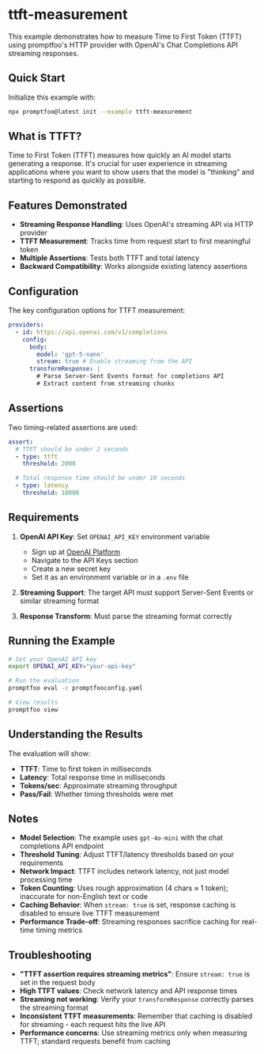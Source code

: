 # ttft-measurement

This example demonstrates how to measure Time to First Token (TTFT) using promptfoo's HTTP provider with OpenAI's Chat Completions API streaming responses.

## Quick Start

Initialize this example with:

```bash
npx promptfoo@latest init --example ttft-measurement
```

## What is TTFT?

Time to First Token (TTFT) measures how quickly an AI model starts generating a response. It's crucial for user experience in streaming applications where you want to show users that the model is "thinking" and starting to respond as quickly as possible.

## Features Demonstrated

- **Streaming Response Handling**: Uses OpenAI's streaming API via HTTP provider
- **TTFT Measurement**: Tracks time from request start to first meaningful token
- **Multiple Assertions**: Tests both TTFT and total latency
- **Backward Compatibility**: Works alongside existing latency assertions

## Configuration

The key configuration options for TTFT measurement:

```yaml
providers:
  - id: https://api.openai.com/v1/completions
    config:
      body:
        model: 'gpt-5-nano'
        stream: true # Enable streaming from the API
      transformResponse: |
        # Parse Server-Sent Events format for completions API
        # Extract content from streaming chunks
```

## Assertions

Two timing-related assertions are used:

```yaml
assert:
  # TTFT should be under 2 seconds
  - type: ttft
    threshold: 2000

  # Total response time should be under 10 seconds
  - type: latency
    threshold: 10000
```

## Requirements

1. **OpenAI API Key**: Set `OPENAI_API_KEY` environment variable
   - Sign up at [OpenAI Platform](https://platform.openai.com/)
   - Navigate to the API Keys section
   - Create a new secret key
   - Set it as an environment variable or in a `.env` file

2. **Streaming Support**: The target API must support Server-Sent Events or similar streaming format
3. **Response Transform**: Must parse the streaming format correctly

## Running the Example

```bash
# Set your OpenAI API key
export OPENAI_API_KEY="your-api-key"

# Run the evaluation
promptfoo eval -c promptfooconfig.yaml

# View results
promptfoo view
```

## Understanding the Results

The evaluation will show:

- **TTFT**: Time to first token in milliseconds
- **Latency**: Total response time in milliseconds
- **Tokens/sec**: Approximate streaming throughput
- **Pass/Fail**: Whether timing thresholds were met

## Notes

- **Model Selection**: The example uses `gpt-4o-mini` with the chat completions API endpoint
- **Threshold Tuning**: Adjust TTFT/latency thresholds based on your requirements
- **Network Impact**: TTFT includes network latency, not just model processing time
- **Token Counting**: Uses rough approximation (4 chars ≈ 1 token); inaccurate for non-English text or code
- **Caching Behavior**: When `stream: true` is set, response caching is disabled to ensure live TTFT measurement
- **Performance Trade-off**: Streaming responses sacrifice caching for real-time timing metrics

## Troubleshooting

- **"TTFT assertion requires streaming metrics"**: Ensure `stream: true` is set in the request body
- **High TTFT values**: Check network latency and API response times
- **Streaming not working**: Verify your `transformResponse` correctly parses the streaming format
- **Inconsistent TTFT measurements**: Remember that caching is disabled for streaming - each request hits the live API
- **Performance concerns**: Use streaming metrics only when measuring TTFT; standard requests benefit from caching
